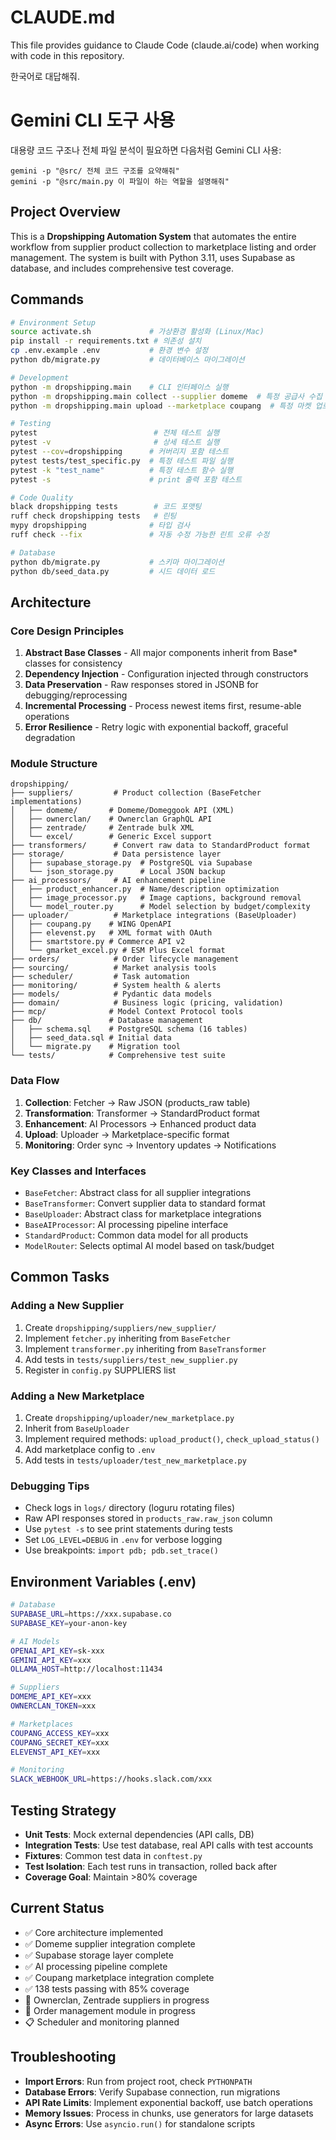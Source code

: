 # CLAUDE.md

This file provides guidance to Claude Code (claude.ai/code) when working with code in this repository.

한국어로 대답해줘.

# Gemini CLI 도구 사용

대용량 코드 구조나 전체 파일 분석이 필요하면 다음처럼 Gemini CLI 사용:

```tool:gemini
gemini -p "@src/ 전체 코드 구조를 요약해줘"
gemini -p "@src/main.py 이 파일이 하는 역할을 설명해줘"
```

## Project Overview

This is a **Dropshipping Automation System** that automates the entire workflow from supplier product collection to marketplace listing and order management. The system is built with Python 3.11, uses Supabase as database, and includes comprehensive test coverage.

## Commands

```bash
# Environment Setup
source activate.sh             # 가상환경 활성화 (Linux/Mac)
pip install -r requirements.txt # 의존성 설치
cp .env.example .env           # 환경 변수 설정
python db/migrate.py           # 데이터베이스 마이그레이션

# Development
python -m dropshipping.main    # CLI 인터페이스 실행
python -m dropshipping.main collect --supplier domeme  # 특정 공급사 수집
python -m dropshipping.main upload --marketplace coupang  # 특정 마켓 업로드

# Testing
pytest                          # 전체 테스트 실행
pytest -v                       # 상세 테스트 실행  
pytest --cov=dropshipping      # 커버리지 포함 테스트
pytest tests/test_specific.py  # 특정 테스트 파일 실행
pytest -k "test_name"          # 특정 테스트 함수 실행
pytest -s                      # print 출력 포함 테스트

# Code Quality
black dropshipping tests        # 코드 포맷팅
ruff check dropshipping tests   # 린팅
mypy dropshipping              # 타입 검사
ruff check --fix               # 자동 수정 가능한 린트 오류 수정

# Database
python db/migrate.py           # 스키마 마이그레이션
python db/seed_data.py         # 시드 데이터 로드
```

## Architecture

### Core Design Principles
1. **Abstract Base Classes** - All major components inherit from Base* classes for consistency
2. **Dependency Injection** - Configuration injected through constructors
3. **Data Preservation** - Raw responses stored in JSONB for debugging/reprocessing
4. **Incremental Processing** - Process newest items first, resume-able operations
5. **Error Resilience** - Retry logic with exponential backoff, graceful degradation

### Module Structure
```
dropshipping/
├── suppliers/         # Product collection (BaseFetcher implementations)
│   ├── domeme/       # Domeme/Domeggook API (XML)
│   ├── ownerclan/    # Ownerclan GraphQL API  
│   ├── zentrade/     # Zentrade bulk XML
│   └── excel/        # Generic Excel support
├── transformers/      # Convert raw data to StandardProduct format
├── storage/           # Data persistence layer
│   ├── supabase_storage.py  # PostgreSQL via Supabase
│   └── json_storage.py      # Local JSON backup
├── ai_processors/     # AI enhancement pipeline
│   ├── product_enhancer.py  # Name/description optimization
│   ├── image_processor.py   # Image captions, background removal
│   └── model_router.py      # Model selection by budget/complexity
├── uploader/          # Marketplace integrations (BaseUploader)
│   ├── coupang.py    # WING OpenAPI
│   ├── elevenst.py   # XML format with OAuth
│   ├── smartstore.py # Commerce API v2
│   └── gmarket_excel.py # ESM Plus Excel format
├── orders/            # Order lifecycle management
├── sourcing/          # Market analysis tools
├── scheduler/         # Task automation
├── monitoring/        # System health & alerts
├── models/            # Pydantic data models
├── domain/            # Business logic (pricing, validation)
├── mcp/              # Model Context Protocol tools
├── db/               # Database management
│   ├── schema.sql    # PostgreSQL schema (16 tables)
│   ├── seed_data.sql # Initial data
│   └── migrate.py    # Migration tool
└── tests/            # Comprehensive test suite
```

### Data Flow
1. **Collection**: Fetcher → Raw JSON (products_raw table)
2. **Transformation**: Transformer → StandardProduct format
3. **Enhancement**: AI Processors → Enhanced product data
4. **Upload**: Uploader → Marketplace-specific format
5. **Monitoring**: Order sync → Inventory updates → Notifications

### Key Classes and Interfaces
- `BaseFetcher`: Abstract class for all supplier integrations
- `BaseTransformer`: Convert supplier data to standard format
- `BaseUploader`: Abstract class for marketplace integrations
- `BaseAIProcessor`: AI processing pipeline interface
- `StandardProduct`: Common data model for all products
- `ModelRouter`: Selects optimal AI model based on task/budget

## Common Tasks

### Adding a New Supplier
1. Create `dropshipping/suppliers/new_supplier/`
2. Implement `fetcher.py` inheriting from `BaseFetcher`
3. Implement `transformer.py` inheriting from `BaseTransformer`
4. Add tests in `tests/suppliers/test_new_supplier.py`
5. Register in `config.py` SUPPLIERS list

### Adding a New Marketplace
1. Create `dropshipping/uploader/new_marketplace.py`
2. Inherit from `BaseUploader`
3. Implement required methods: `upload_product()`, `check_upload_status()`
4. Add marketplace config to `.env`
5. Add tests in `tests/uploader/test_new_marketplace.py`

### Debugging Tips
- Check logs in `logs/` directory (loguru rotating files)
- Raw API responses stored in `products_raw.raw_json` column
- Use `pytest -s` to see print statements during tests
- Set `LOG_LEVEL=DEBUG` in `.env` for verbose logging
- Use breakpoints: `import pdb; pdb.set_trace()`

## Environment Variables (.env)
```bash
# Database
SUPABASE_URL=https://xxx.supabase.co
SUPABASE_KEY=your-anon-key

# AI Models
OPENAI_API_KEY=sk-xxx
GEMINI_API_KEY=xxx
OLLAMA_HOST=http://localhost:11434

# Suppliers
DOMEME_API_KEY=xxx
OWNERCLAN_TOKEN=xxx

# Marketplaces
COUPANG_ACCESS_KEY=xxx
COUPANG_SECRET_KEY=xxx
ELEVENST_API_KEY=xxx

# Monitoring
SLACK_WEBHOOK_URL=https://hooks.slack.com/xxx
```

## Testing Strategy
- **Unit Tests**: Mock external dependencies (API calls, DB)
- **Integration Tests**: Use test database, real API calls with test accounts
- **Fixtures**: Common test data in `conftest.py`
- **Test Isolation**: Each test runs in transaction, rolled back after
- **Coverage Goal**: Maintain >80% coverage

## Current Status
- ✅ Core architecture implemented
- ✅ Domeme supplier integration complete
- ✅ Supabase storage layer complete
- ✅ AI processing pipeline complete
- ✅ Coupang marketplace integration complete
- ✅ 138 tests passing with 85% coverage
- 🚧 Ownerclan, Zentrade suppliers in progress
- 🚧 Order management module in progress
- 📋 Scheduler and monitoring planned

## Troubleshooting
- **Import Errors**: Run from project root, check `PYTHONPATH`
- **Database Errors**: Verify Supabase connection, run migrations
- **API Rate Limits**: Implement exponential backoff, use batch operations
- **Memory Issues**: Process in chunks, use generators for large datasets
- **Async Errors**: Use `asyncio.run()` for standalone scripts